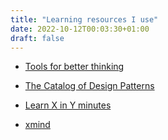 ```yaml
---
title: "Learning resources I use"
date: 2022-10-12T00:03:30+01:00
draft: false
---
```


* [Tools for better thinking](https://untools.co/)

* [The Catalog of Design Patterns](https://refactoring.guru/design-patterns/catalog)

* [Learn X in Y minutes](https://learnxinyminutes.com/)

* [xmind](https://xmind.app/)